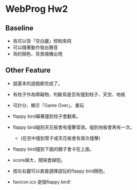 # WebProg Hw2

## Baseline

- 鳥可以受「空白鍵」控制來飛
- 可以隨著動作發出聲音
- 鳥的顏色、背景隨機出現

## Other Feature

* 就基本的遊戲都完成了。

* 有柱子作為障礙物，判斷鳥是否有撞到柱子、天空、地板
* 可計分、顯示「Game Over」、重玩
* flappy bird橫著撞到柱子會翻車。
* flappy bird碰到天花板會有撞擊音效。碰到地板會再有一次。
  * (在空中撞到管子或天花板會有兩次撞擊)
* flappy bird撞到下面的館子會卡在上面。
* score越大，間隔會越短。
* 按左右鍵可以直接選擇遊玩的flappy bird顏色。
* favicon.ico 是個flappy bird!